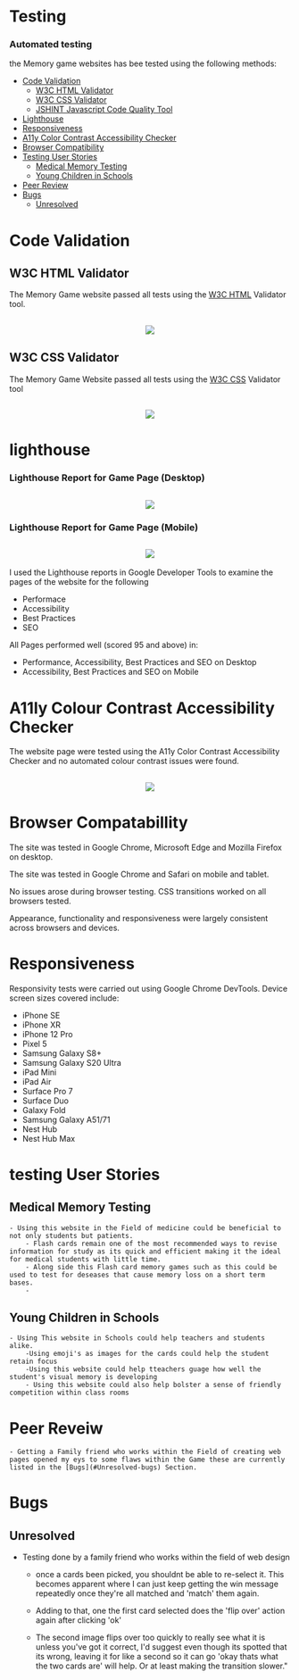 # Testing

### Automated testing
    
the Memory game websites has bee tested using the following methods:
- [Code Validation](#code-validation)
    - [W3C HTML Validator](#w3c-html-validator) 
    - [W3C CSS Validator](#w3c-css-validator)
    - [JSHINT Javascript Code Quality Tool](#jshint-javascript-code-quality-tool)
- [Lighthouse](#lighthouse)
- [Responsiveness](#responsiveness)
- [A11y Color Contrast Accessibility Checker](#a11y-color-contrast-accessibility-checker)
- [Browser Compatibility](#browser-compatibility)
- [Testing User Stories](#testing-user-stories)
    - [Medical Memory Testing](#medical-memory-testing)
    - [Young Children in Schools](#young-children-in-schools)
- [Peer Review](#peer-review)
- [Bugs](#bugs)
    - [Unresolved](#unresolved)

# Code Validation

## W3C HTML Validator
The Memory Game website passed all tests using the [W3C HTML](https://validator.w3.org/nu/) Validator tool.

<h2 align="center"><image src="assets/testing/W3CHTMLVAL.png"></h2>

## W3C CSS Validator
The Memory Game Website passed all tests using the [W3C CSS](https://jigsaw.w3.org/css-validator/) Validator tool


<h2 align="center"><image src="assets/testing/W3CCSSVAL.png"></h2>

# lighthouse

### Lighthouse Report for Game Page (Desktop)

<h2 align="center"><image src="assets/testing/LighthouseTestDT.png"></h2>

### Lighthouse Report for Game Page (Mobile)

<h2 align="center"><image src="assets/testing/LighthouseTestMB.png"></h2>

I used the Lighthouse reports in Google Developer Tools to examine the pages of the website for the following
- Performace
- Accessibility
- Best Practices 
- SEO

All Pages performed well (scored 95 and above) in:
- Performance, Accessibility, Best Practices and SEO on Desktop
- Accessibility, Best Practices and SEO on Mobile


# A11ly Colour Contrast Accessibility Checker 

The website page were tested using the A11y Color Contrast Accessibility Checker and no automated colour contrast issues were found.

<h2 align="center"><image src="assets/testing/ColourContrastTest.png"></h2>

# Browser Compatabillity 

The site was tested in Google Chrome, Microsoft Edge and Mozilla Firefox on desktop.

The site was tested in Google Chrome and Safari on mobile and tablet.

No issues arose during browser testing. CSS transitions worked on all browsers tested. 

Appearance, functionality and responsiveness were largely consistent across browsers and devices.

# Responsiveness

Responsivity tests were carried out using Google Chrome DevTools. Device screen sizes covered include:
- iPhone SE
- iPhone XR
- iPhone 12 Pro
- Pixel 5
- Samsung Galaxy S8+
- Samsung Galaxy S20 Ultra
- iPad Mini
- iPad Air
- Surface Pro 7
- Surface Duo
- Galaxy Fold
- Samsung Galaxy A51/71
- Nest Hub
- Nest Hub Max

# testing User Stories 

## Medical Memory Testing
    - Using this website in the Field of medicine could be beneficial to not only students but patients.
        - Flash cards remain one of the most recommended ways to revise information for study as its quick and efficient making it the ideal for medical students with little time.
        - Along side this Flash card memory games such as this could be used to test for deseases that cause memory loss on a short term bases.
        - 

## Young Children in Schools
    - Using This website in Schools could help teachers and students alike.
        -Using emoji's as images for the cards could help the student retain focus 
        -Using this website could help tteachers guage how well the student's visual memory is developing
        - Using this website could also help bolster a sense of friendly competition within class rooms 

# Peer Reveiw
    
    - Getting a Family friend who works within the Field of creating web pages opened my eys to some flaws within the Game these are currently listed in the [Bugs](#Unresolved-bugs) Section.

# Bugs 

## Unresolved 

- Testing done by a family friend who works within the field of web design 
    - once a cards been picked, you shouldnt be able to re-select it. This becomes apparent where I can just keep getting the win message repeatedly once they're all matched and 'match' them again.
    - Adding to that, one the first card selected does the 'flip over' action again after clicking 'ok'
    
    - The second image flips over too quickly to really see what it is unless you've got it correct, I'd suggest even though its spotted that its wrong, leaving it for like a second so it can go 'okay thats what the two cards are' will help. Or at least making the transition slower."

